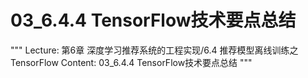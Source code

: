# 03_6.4.4 TensorFlow技术要点总结

"""
Lecture: 第6章 深度学习推荐系统的工程实现/6.4 推荐模型离线训练之TensorFlow
Content: 03_6.4.4 TensorFlow技术要点总结
"""


